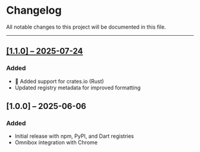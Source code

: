 # Changelog

All notable changes to this project will be documented in this file.

---

## [[1.1.0] – 2025-07-24](https://github.com/yorickcleerbout/PkgFinder/releases/tag/v1.1.0)
### Added
- 🦀 Added support for crates.io (Rust)
- Updated registry metadata for improved formatting

## [1.0.0] – 2025-06-06
### Added
- Initial release with npm, PyPI, and Dart registries
- Omnibox integration with Chrome